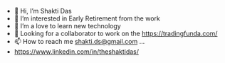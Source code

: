 - 👋 Hi, I’m Shakti Das
- 👀 I’m interested in Early Retirement from the work
- 🌱 I’m a love to learn new technology 
- 💞️ Looking for a collaborator to work on the https://tradingfunda.com/
- 📫 How to reach me shakti.ds@gmail.com ...
- https://www.linkedin.com/in/theshaktidas/

<!---
shaktids is a ✨ special ✨ repository because its `README.md` (this file) appears on your GitHub profile.
You can click the Preview link to take a look at your changes.
--->
